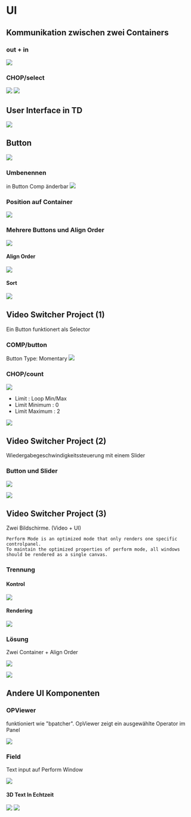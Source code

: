 # UI

## Kommunikation zwischen zwei Containers

### out + in
![](K4/inout.png)

### CHOP/select
![](K4/send.png)
![](K4/receive.png)

## User Interface in TD

![](K4/3ui.png)

## Button
![](K4/btn.png)

### Umbenennen

in Button Comp änderbar
![](K4/btnname.png)

### Position auf Container
![](K4/container.png)

### Mehrere Buttons und Align Order
![](K4/many.png)

#### Align Order
![](K4/alignment.png)

#### Sort
![](K4/sort.png)

## Video Switcher Project (1)
Ein Button funktionert als Selector


### COMP/button
Button Type: Momentary 
![](K4/momentary.png)

### CHOP/count

![](K4/count.png)

- Limit : Loop Min/Max
- Limit Minimum : 0
- Limit Maximum : 2


![](K4/change.png)


## Video Switcher Project (2)
Wiedergabegeschwindigkeitssteuerung mit einem Slider 

### Button und Slider
![](K4/bands.png)

![](K4/two_controls.png)

## Video Switcher Project (3)
Zwei Bildschirme. (Video + UI)

```
Perform Mode is an optimized mode that only renders one specific controlpanel.
To maintain the optimized properties of perform mode, all windows should be rendered as a single canvas. 
```
### Trennung
#### Kontrol
![](K4/control.png)

#### Rendering
![](K4/rendering.png)

### Lösung
Zwei Container + Align Order

![](K4/solution.png)

![](K4/twocontainers.png)


## Andere UI Komponenten
### OPViewer
funktioniert wie "bpatcher". OpViewer zeigt ein ausgewählte Operator im Panel

![](K4/opviewer.png)

### Field
Text input auf Perform Window

![](K4/field.png)

#### 3D Text In Echtzeit


![](K4/3dtext.png)
![](K4/3dtext_perf.png)
